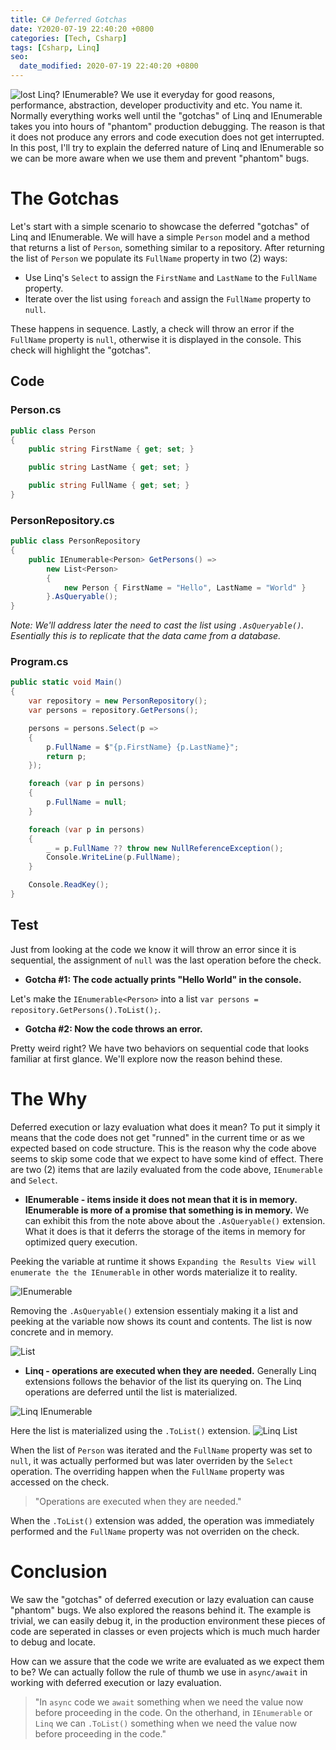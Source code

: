 ```yaml
---
title: C# Deferred Gotchas
date: Y2020-07-19 22:40:20 +0800
categories: [Tech, Csharp]
tags: [Csharp, Linq]
seo:
  date_modified: 2020-07-19 22:40:20 +0800
---
```


![lost](https://drive.google.com/uc?export=view&id=1HA3x0wM6hC4o7Dz4OS1SSiLRmreGy-Un)
Linq? IEnumerable? We use it everyday for good reasons, performance, abstraction, developer productivity and etc. You name it. Normally everything works well until the "gotchas" of Linq and IEnumerable takes you into hours of "phantom" production debugging. The reason is that it does not produce any errors and code execution does not get interrupted. In this post, I'll try to explain the deferred nature of Linq and IEnumerable so we can be more aware when we use them and prevent "phantom" bugs.

# The Gotchas
Let's start with a simple scenario to showcase the deferred "gotchas" of Linq and IEnumerable. We will have a simple `Person` model and a method that returns a list of `Person`, something similar to a repository. After returning the list of `Person` we populate its `FullName` property in two (2) ways:

- Use Linq's `Select` to assign the `FirstName` and `LastName` to the `FullName` property.
- Iterate over the list using `foreach` and assign the `FullName` property to `null`.

These happens in sequence. Lastly, a check will throw an error if the `FullName` property is `null`, otherwise it is displayed in the console. This check will highlight the "gotchas".

## Code
### Person.cs
```csharp
public class Person
{
    public string FirstName { get; set; }

    public string LastName { get; set; }

    public string FullName { get; set; }
}
```

### PersonRepository.cs
```csharp
public class PersonRepository
{
    public IEnumerable<Person> GetPersons() =>
        new List<Person>
        {
            new Person { FirstName = "Hello", LastName = "World" }
        }.AsQueryable();
}
```
_Note: We'll address later the need to cast the list using `.AsQueryable()`. Esentially this is to replicate that the data came from a database._

### Program.cs
```csharp
public static void Main()
{
    var repository = new PersonRepository();
    var persons = repository.GetPersons();

    persons = persons.Select(p =>
    {
        p.FullName = $"{p.FirstName} {p.LastName}";
        return p;
    });

    foreach (var p in persons)
    {
        p.FullName = null;
    }

    foreach (var p in persons)
    {
        _ = p.FullName ?? throw new NullReferenceException();
        Console.WriteLine(p.FullName);
    }

    Console.ReadKey();
}
```

## Test
Just from looking at the code we know it will throw an error since it is sequential, the assignment of `null` was the last operation before the check. 

- __Gotcha #1: The code actually prints "Hello World" in the console.__

Let's make the `IEnumerable<Person>` into a list `var persons = repository.GetPersons().ToList();`.

- __Gotcha #2: Now the code throws an error.__

Pretty weird right? We have two behaviors on sequential code that looks familiar at first glance. We'll explore now the reason behind these.

# The Why
Deferred execution or lazy evaluation what does it mean? To put it simply it means that the code does not get "runned" in the current time or as we expected based on code structure. This is the reason why the code above seems to skip some code that we expect to have some kind of effect. There are two (2) items that are lazily evaluated from the code above, `IEnumerable` and `Select`.

- __IEnumerable - items inside it does not mean that it is in memory. IEnumerable is more of a promise that something is in memory.__ We can exhibit this from the note above about the `.AsQueryable()` extension. What it does is that it deferrs the storage of the items in memory for optimized query execution.

Peeking the variable at runtime it shows `Expanding the Results View will enumerate the the IEnumerable` in other words materialize it to reality.

![IEnumerable](https://drive.google.com/uc?export=view&id=1RHiKxdaoeVfMCuCFMvlioDllpi0Pif7z)

Removing the `.AsQueryable()` extension essentialy making it a list and peeking at the variable now shows its count and contents. The list is now concrete and in memory.

![List](https://drive.google.com/uc?export=view&id=1iQ-4B6XxIBY33TrfPBFL-1czGbxTR4Me)

- __Linq - operations are executed when they are needed.__ Generally Linq extensions follows the behavior of the list its querying on. The Linq operations are deferred until the list is materialized.

![Linq IEnumerable](https://drive.google.com/uc?export=view&id=1NI4cyaI3MJzeJdoYTySjJZxlfj78yUVB)

Here the list is materialized using the `.ToList()` extension.
![Linq List](https://drive.google.com/uc?export=view&id=1SUnbNnoeZJDydD7cHCeYweMZOW1dkltR)

When the list of `Person` was iterated and the `FullName` property was set to `null`, it was actually performed but was later overriden by the `Select` operation. The overriding happen when the `FullName` property was accessed on the check.

> "Operations are executed when they are needed."

When the `.ToList()` extension was added, the operation was immediately performed and the `FullName` property was not overriden on the check. 

# Conclusion
We saw the "gotchas" of deferred execution or lazy evaluation can cause "phantom" bugs. We also explored the reasons behind it. The example is trivial, we can easily debug it, in the production environment these pieces of code are seperated in classes or even projects which is much much harder to debug and locate. 

How can we assure that the code we write are evaluated as we expect them to be? We can actually follow the rule of thumb we use in `async/await` in working with deferred execution or lazy evaluation. 

> "In `async` code we `await` something when we need the value now before proceeding in the code. On the otherhand, in `IEnumerable` or `Linq` we can `.ToList()` something when we need the value now before proceeding in the code."
